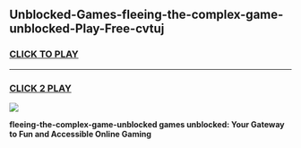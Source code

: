 
## Unblocked-Games-fleeing-the-complex-game-unblocked-Play-Free-cvtuj
<h3>
<a href="https://premium76.site?title=fleeing-the-complex-game-unblocked&ref=20A">CLICK TO PLAY</a></h3>
<hr>

<h3>
<a href="https://premium76.site?title=fleeing-the-complex-game-unblocked&ref=20A">CLICK 2 PLAY</a>
  
</h3>

<a href="https://premium76.site?title=fleeing-the-complex-game-unblocked&ref=20A"><img src="https://clearcache.store/games.png"></a>


**fleeing-the-complex-game-unblocked games unblocked: Your Gateway to Fun and Accessible Online Gaming**
